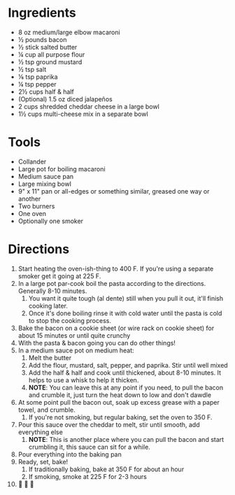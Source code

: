 Ingredients
===========
- 8 oz medium/large elbow macaroni
- ½ pounds bacon
- ½ stick salted butter
- ¼ cup all purpose flour
- ½ tsp ground mustard
- ½ tsp salt
- ⅙ tsp paprika
- ¼ tsp pepper
- 2½ cups half & half
- (Optional) 1.5 oz diced jalapeños
- 2 cups shredded cheddar cheese in a large bowl
- 1½ cups multi-cheese mix in a separate bowl

Tools
=====
- Collander
- Large pot for boiling macaroni
- Medium sauce pan
- Large mixing bowl
- 9" x 11" pan or all-edges or something similar, greased one way or another
- Two burners
- One oven
- Optionally one smoker

Directions
==========
1. Start heating the oven-ish-thing to 400 F. If you're using a separate smoker get it going at 225 F.
2. In a large pot par-cook boil the pasta according to the directions. Generally 8-10 minutes.
   1. You want it quite tough (al dente) still when you pull it out, it'll finish cooking later.
   2. Once it's done boiling rinse it with cold water until the pasta is cold to stop the cooking process.
3. Bake the bacon on a cookie sheet (or wire rack on cookie sheet) for about 15 minutes or until quite crunchy
4. With the pasta & bacon going you can do other things!
5. In a medium sauce pot on medium heat:
   1. Melt the butter
   2. Add the flour, mustard, salt, pepper, and paprika. Stir until well mixed
   3. Add the half & half and cook until thickened, about 8-10 minutes. It helps to use a whisk to help it thicken.
   4. **NOTE**: You can leave this at any point if you need, to pull the bacon and crumble it, just turn the heat down to low and don't dawdle
6. At some point pull the bacon out, soak up excess grease with a paper towel, and crumble.
   1. If you're not smoking, but regular baking, set the oven to 350 F.
7. Pour this sauce over the cheddar to melt, stir until smooth, add everything else
   1. **NOTE**: This is another place where you can pull the bacon and start crumbling it, this sauce can sit for a while.
8. Pour everything into the baking pan
9. Ready, set, bake!
   1. If traditionally baking, bake at 350 F for about an hour
   2. If smoking, smoke at 225 F for 2-3 hours
10. 🎉 🎉 🎉
